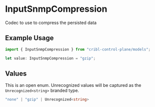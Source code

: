 # InputSnmpCompression

Codec to use to compress the persisted data

## Example Usage

```typescript
import { InputSnmpCompression } from "cribl-control-plane/models";

let value: InputSnmpCompression = "gzip";
```

## Values

This is an open enum. Unrecognized values will be captured as the `Unrecognized<string>` branded type.

```typescript
"none" | "gzip" | Unrecognized<string>
```